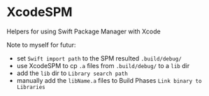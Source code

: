 # XcodeSPM
Helpers for using Swift Package Manager with Xcode

Note to myself for futur:

- set `Swift import path` to the SPM resulted `.build/debug/`
- use XcodeSPM to cp `.a` files from `.build/debug/` to a `lib` dir
- add the `lib` dir to `Library search path`
- manually add the `libName.a` files to Build Phases `Link binary to Libraries`


